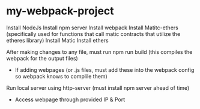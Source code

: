 # my-webpack-project

Install NodeJs
Install npm server
Install webpack
Install Matitc-ethers (specifically used for functions that call matic contracts that utilize the etheres library)
Install Matic
Install ethers

After making changes to any file, must run npm run build (this compiles the webpack for the output files)
- If adding webpages (or .js files, must add these into the webpack config so webpack knows to complile them)

Run local server using http-server (must install npm server ahead of time)
- Access webpage through provided IP & Port

